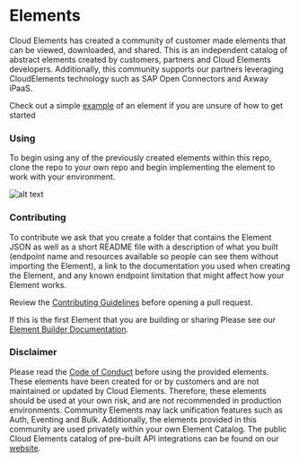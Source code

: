 # Elements
Cloud Elements has created a community of customer made elements that can be viewed, downloaded, and shared. This is an independent catalog of abstract elements created by customers, partners and Cloud Elements developers. Additionally, this community supports our partners leveraging CloudElements technology such as SAP Open Connectors and Axway iPaaS.

Check out a simple [example](https://github.com/CloudElementsOpenLabs/examples/tree/master/elements) of an element if you are unsure of how to get started

### Using
To begin using any of the previously created elements within this repo, clone the repo to your own repo and begin implementing the element to work with your environment.

![alt text](https://github.com/peytonsteiner97/elements/blob/master/Screenshot.png)

### Contributing
To contribute we ask that you create a folder that contains the Element JSON as well as a short README file with a description of what you built (endpoint name and resources available so people can see them without importing the Element), a link to the documentation you used when creating the Element, and any known endpoint limitation that might affect how your Element works.

Review the [Contributing Guidelines](https://github.com/CloudElementsOpenLabs/elements/blob/master/CONTRIBUTING.md) before opening a pull request. 

If this is the first Element that you are building or sharing Please see our [Element Builder Documentation](https://docs.cloud-elements.com/home/element-builder-overview).

### Disclaimer
Please read the [Code of Conduct](https://github.com/CloudElementsOpenLabs/elements/blob/master/CONTRIBUTING.md) before using the provided elements.
These elements have been created for or by customers and are not maintained or updated by Cloud Elements. Therefore, these elements should be used at your own risk, and are not recommended in production environments.  Community Elements may lack unification features such as Auth, Eventing and Bulk.  Additionally, the elements provided in this community are used privately within your own Element Catalog.  The public Cloud Elements catalog of pre-built API integrations can be found on our [website](https://cloud-elements.com/elements-catalog/).
